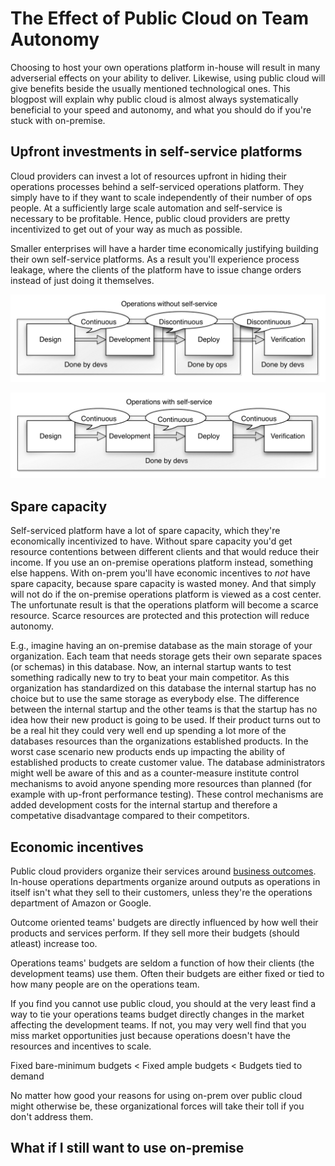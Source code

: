 The Effect of Public Cloud on Team Autonomy
===========================================

Choosing to host your own operations platform in-house will result in many adverserial effects on your ability to deliver. Likewise, using public cloud will give benefits beside the usually mentioned technological ones. This blogpost will explain why public cloud is almost always systematically beneficial to your speed and autonomy, and what you should do if you're stuck with on-premise.


Upfront investments in self-service platforms
---------------------------------------------

Cloud providers can invest a lot of resources upfront in hiding their operations processes behind a self-serviced operations platform. They simply have to if they want to scale independently of their number of ops people. At a sufficiently large scale automation and self-service is necessary to be profitable. Hence, public cloud providers are pretty incentivized to get out of your way as much as possible.

Smaller enterprises will have a harder time economically justifying building their own self-service platforms. As a result you'll experience process leakage, where the clients of the platform have to issue change orders instead of just doing it themselves.

![Without self-service](img/value-stream-without-self-service.png)

![With self-service](img/value-stream-with-self-service.png)

Spare capacity
--------------

Self-serviced platform have a lot of spare capacity, which they're economically incentivized to have. Without spare capacity you'd get resource contentions between different clients and that would reduce their income. If you use an on-premise operations platform instead, something else happens. With on-prem you'll have economic incentives to _not_ have spare capacity, because spare capacity is wasted money. And that simply will not do if the on-premise operations platform is viewed as a cost center. The unfortunate result is that the operations platform will become a scarce resource. Scarce resources are protected and this protection will reduce autonomy.

E.g., imagine having an on-premise database as the main storage of your organization. Each team that needs storage gets their own separate spaces (or schemas) in this database. Now, an internal startup wants to test something radically new to try to beat your main competitor. As this organization has standardized on this database the internal startup has no choice but to use the same storage as everybody else. The difference between the internal startup and the other teams is that the startup has no idea how their new product is going to be used. If their product turns out to be a real hit they could very well end up spending a lot more of the databases resources than the organizations established products. In the worst case scenario new products ends up impacting the ability of established products to create customer value. The database administrators might well be aware of this and as a counter-measure institute control mechanisms to avoid anyone spending more resources than planned (for example with up-front performance testing). These control mechanisms are added development costs for the internal startup and therefore a competative disadvantage compared to their competitors.


Economic incentives
-------------------

Public cloud providers organize their services around [business outcomes](https://blogg.bekk.no/organizing-for-speed-17462894baf4). In-house operations departments organize around outputs as operations in itself isn't what they sell to their customers, unless they're the operations department of Amazon or Google.

Outcome oriented teams' budgets are directly influenced by how well their products and services perform. If they sell more their budgets (should atleast) increase too.

Operations teams' budgets are seldom a function of how their clients (the development teams) use them. Often their budgets are either fixed or tied to how many people are on the operations team.

If you find you cannot use public cloud, you should at the very least find a way to tie your operations teams budget directly changes in the market affecting the development teams. If not, you may very well find that you miss market opportunities just because operations doesn't have the resources and incentives to scale.

Fixed bare-minimum budgets < Fixed ample budgets < Budgets tied to demand

No matter how good your reasons for using on-prem over public cloud might otherwise be, these organizational forces will take their toll if you don't address them.


What if I still want to use on-premise
--------------------------------------



